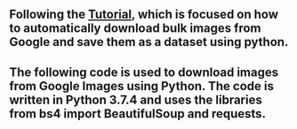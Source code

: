 ## Following the [Tutorial](https://python.plainenglish.io/how-to-automatically-download-bulk-images-for-your-dataset-using-python-f1efffba7a03), which is focused on how to automatically download bulk images from Google and save them as a dataset using python.

## The following code is used to download images from Google Images using Python. The code is written in Python 3.7.4 and uses the libraries from bs4 import BeautifulSoup and requests.
